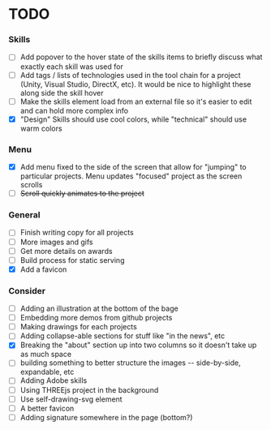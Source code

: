 # TODO

### Skills

- [ ] Add popover to the hover state of the skills items to briefly discuss what exactly each skill was used for
- [ ] Add tags / lists of technologies used in the tool chain for a project (Unity, Visual Studio, DirectX, etc).
It would be nice to highlight these along side the skill hover
- [ ] Make the skills element load from an external file so it's easier to edit and can hold more complex info
- [X] "Design" Skills should use cool colors, while "technical" should use warm colors

### Menu

- [X] Add menu fixed to the side of the screen that allow for "jumping" to particular projects.
Menu updates "focused" project as the screen scrolls
- [ ] ~~Scroll quickly animates to the project~~

### General

- [ ] Finish writing copy for all projects
- [ ] More images and gifs
- [ ] Get more details on awards
- [ ] Build process for static serving
- [X] Add a favicon

### Consider

- [ ] Adding an illustration at the bottom of the bage
- [ ] Embedding more demos from github projects
- [ ] Making drawings for each projects
- [ ] Adding collapse-able sections for stuff like "in the news", etc
- [X] Breaking the "about" section up into two columns so it doesn't take up as much space
- [ ] building something to better structure the images -- side-by-side, expandable, etc
- [ ] Adding Adobe skills
- [ ] Using THREEjs project in the background
- [ ] Use self-drawing-svg element
- [ ] A better favicon
- [ ] Adding signature somewhere in the page (bottom?)
